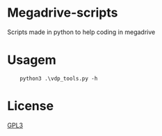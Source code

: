 # Megadrive-scripts
Scripts made in python to help coding in megadrive

# Usagem
```shell
    python3 .\vdp_tools.py -h
```

# License
[GPL3](https://www.gnu.org/licenses/gpl-3.0.html)